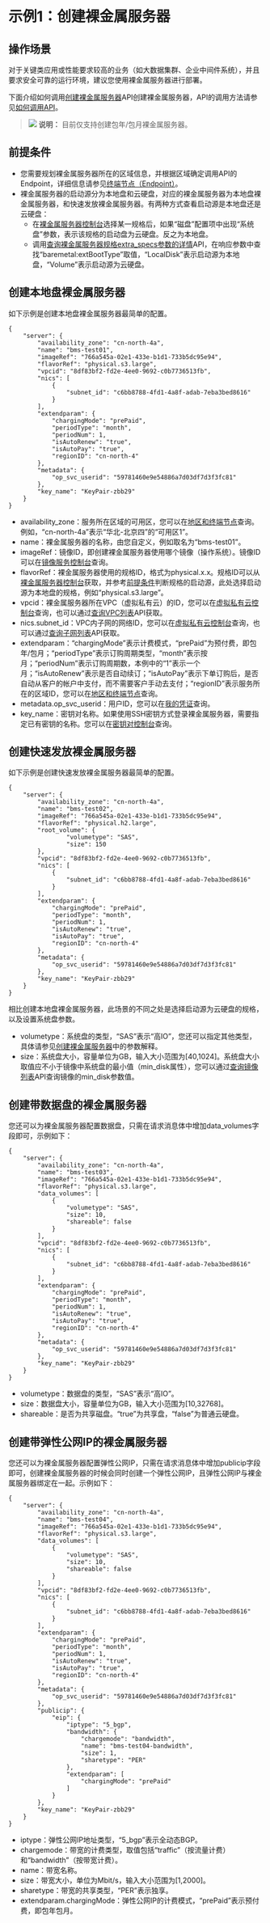 # 示例1：创建裸金属服务器<a name="ZH-CN_TOPIC_0122514011"></a>

## 操作场景<a name="section683091452915"></a>

对于关键类应用或性能要求较高的业务（如大数据集群、企业中间件系统），并且要求安全可靠的运行环境，建议您使用裸金属服务器进行部署。

下面介绍如何调用[创建裸金属服务器](创建裸金属服务器.md)API创建裸金属服务器，API的调用方法请参见[如何调用API](如何调用API.md)。

>![](public_sys-resources/icon-note.gif) **说明：** 
>目前仅支持创建包年/包月裸金属服务器。

## 前提条件<a name="section7267152813348"></a>

-   您需要规划裸金属服务器所在的区域信息，并根据区域确定调用API的Endpoint，详细信息请参见[终端节点（Endpoint）](终端节点（Endpoint）.md)。
-   裸金属服务器的启动源分为本地盘和云硬盘，对应的裸金属服务器为本地盘裸金属服务器，和快速发放裸金属服务器。有两种方式查看启动源是本地盘还是云硬盘：
    -   在[裸金属服务器控制台](https://console.huaweicloud.com/ecm/?locale=zh-cn#/bms/createBMS?quickDeploy=true)选择某一规格后，如果“磁盘”配置项中出现“系统盘”参数，表示该规格的启动盘为云硬盘。反之为本地盘。
    -   调用[查询裸金属服务器规格extra\_specs参数的详情](查询裸金属服务器规格extra_specs参数的详情（OpenStack原生）.md)API，在响应参数中查找“baremetal:extBootType”取值，“LocalDisk”表示启动源为本地盘，“Volume”表示启动源为云硬盘。


## 创建本地盘裸金属服务器<a name="section55581299912"></a>

如下示例是创建本地盘裸金属服务器最简单的配置。

```
{
    "server": {
        "availability_zone": "cn-north-4a",
        "name": "bms-test01",
        "imageRef": "766a545a-02e1-433e-b1d1-733b5dc95e94",
        "flavorRef": "physical.s3.large",
        "vpcid": "8df83bf2-fd2e-4ee0-9692-c0b7736513fb",
        "nics": [
            {
                "subnet_id": "c6bb8788-4fd1-4a8f-adab-7eba3bed8616"
            }
        ],
        "extendparam": {
            "chargingMode": "prePaid",
            "periodType": "month",
            "periodNum": 1,
            "isAutoRenew": "true",
            "isAutoPay": "true",
            "regionID": "cn-north-4"
        },
        "metadata": {
            "op_svc_userid": "59781460e9e54886a7d03df7d3f3fc81"
        },
        "key_name": "KeyPair-zbb29"
    }
}
```

-   availability\_zone：服务所在区域的可用区，您可以在[地区和终端节点](https://developer.huaweicloud.com/endpoint)查询。例如，“cn-north-4a”表示“华北-北京四”的“可用区1”。
-   name：裸金属服务器的名称，由您自定义，例如取名为“bms-test01”。
-   imageRef：镜像ID，即创建裸金属服务器使用哪个镜像（操作系统）。镜像ID可以在[镜像服务控制台](https://console.huaweicloud.com/ecm/?locale=zh-cn#/ims/manager/imageList/publicImage)查询。
-   flavorRef：裸金属服务器使用的规格ID，格式为physical.x.x。规格ID可以从[裸金属服务器控制台](https://console.huaweicloud.com/ecm/?locale=zh-cn#/bms/createBMS?quickDeploy=true)获取，并参考[前提条件](#section7267152813348)判断规格的启动源，此处选择启动源为本地盘的规格，例如“physical.s3.large”。
-   vpcid：裸金属服务器所在VPC（虚拟私有云）的ID，您可以在[虚拟私有云控制台](https://console.huaweicloud.com/vpc/?locale=zh-cn#/vpc/vpcmanager/vpcs)查询，也可以通过[查询VPC列表](https://support.huaweicloud.com/api-vpc/vpc_api01_0003.html)API获取。
-   nics.subnet\_id：VPC内子网的网络ID，您可以在[虚拟私有云控制台](https://console.huaweicloud.com/vpc/?locale=zh-cn#/vpc/vpcmanager/vpcs)查询，也可以通过[查询子网列表](https://support.huaweicloud.com/api-vpc/vpc_subnet01_0003.html)API获取。
-   extendparam：“chargingMode”表示计费模式，“prePaid”为预付费，即包年/包月；“periodType”表示订购周期类型，“month”表示按月；“periodNum”表示订购周期数，本例中的“1”表示一个月；“isAutoRenew”表示是否自动续订；“isAutoPay”表示下单订购后，是否自动从客户的帐户中支付，而不需要客户手动去支付；“regionID”表示服务所在的区域ID，您可以在[地区和终端节点](https://developer.huaweicloud.com/endpoint)查询。
-   metadata.op\_svc\_userid：用户ID，您可以在[我的凭证](https://console.huaweicloud.com/iam/?locale=zh-cn#/myCredential)查询。
-   key\_name：密钥对名称。如果使用SSH密钥方式登录裸金属服务器，需要指定已有密钥的名称。您可以在[密钥对控制台](https://console.huaweicloud.com/ecm/?locale=zh-cn#/keypairs/manager/keypairsList)查询。

## 创建快速发放裸金属服务器<a name="section75229341914"></a>

如下示例是创建快速发放裸金属服务器最简单的配置。

```
{
    "server": {
        "availability_zone": "cn-north-4a",
        "name": "bms-test02",
        "imageRef": "766a545a-02e1-433e-b1d1-733b5dc95e94",
        "flavorRef": "physical.h2.large",
        "root_volume": {
                "volumetype": "SAS",
                "size": 150
        },
        "vpcid": "8df83bf2-fd2e-4ee0-9692-c0b7736513fb",
        "nics": [
            {
                "subnet_id": "c6bb8788-4fd1-4a8f-adab-7eba3bed8616"
            }
        ],
        "extendparam": {
            "chargingMode": "prePaid",
            "periodType": "month",
            "periodNum": 1,
            "isAutoRenew": "true",
            "isAutoPay": "true",
            "regionID": "cn-north-4"
        },
        "metadata": {
            "op_svc_userid": "59781460e9e54886a7d03df7d3f3fc81"
        },
        "key_name": "KeyPair-zbb29"
    }
}
```

相比创建本地盘裸金属服务器，此场景的不同之处是选择启动源为云硬盘的规格，以及设置系统盘参数。

-   volumetype：系统盘的类型，“SAS”表示“高IO”，您还可以指定其他类型，具体请参见[创建裸金属服务器](创建裸金属服务器.md)中的参数解释。
-   size：系统盘大小，容量单位为GB，输入大小范围为\[40,1024\]。系统盘大小取值应不小于镜像中系统盘的最小值（min\_disk属性），您可以通过[查询镜像列表](https://support.huaweicloud.com/api-ims/ims_03_0602.html)API查询镜像的min\_disk参数值。

## 创建带数据盘的裸金属服务器<a name="section175102321106"></a>

您还可以为裸金属服务器配置数据盘，只需在请求消息体中增加data\_volumes字段即可，示例如下：

```
{
    "server": {
        "availability_zone": "cn-north-4a",
        "name": "bms-test03",
        "imageRef": "766a545a-02e1-433e-b1d1-733b5dc95e94",
        "flavorRef": "physical.s3.large",
        "data_volumes": [
            {
                "volumetype": "SAS",
                "size": 10,
                "shareable": false
            }
        ],
        "vpcid": "8df83bf2-fd2e-4ee0-9692-c0b7736513fb",
        "nics": [
            {
                "subnet_id": "c6bb8788-4fd1-4a8f-adab-7eba3bed8616"
            }
        ],
        "extendparam": {
            "chargingMode": "prePaid",
            "periodType": "month",
            "periodNum": 1,
            "isAutoRenew": "true",
            "isAutoPay": "true",
            "regionID": "cn-north-4"
        },
        "metadata": {
            "op_svc_userid": "59781460e9e54886a7d03df7d3f3fc81"
        },
        "key_name": "KeyPair-zbb29"
    }
}
```

-   volumetype：数据盘的类型，“SAS”表示“高IO”。
-   size：数据盘大小，容量单位为GB，输入大小范围为\[10,32768\]。
-   shareable：是否为共享磁盘。“true”为共享盘，“false”为普通云硬盘。

## 创建带弹性公网IP的裸金属服务器<a name="section93579817111"></a>

您还可以为裸金属服务器配置弹性公网IP，只需在请求消息体中增加publicip字段即可，创建裸金属服务器的时候会同时创建一个弹性公网IP，且弹性公网IP与裸金属服务器绑定在一起。示例如下：

```
{
    "server": {
        "availability_zone": "cn-north-4a",
        "name": "bms-test04",
        "imageRef": "766a545a-02e1-433e-b1d1-733b5dc95e94",
        "flavorRef": "physical.s3.large",
        "data_volumes": [
            {
                "volumetype": "SAS",
                "size": 10,
                "shareable": false
            }
        ],
        "vpcid": "8df83bf2-fd2e-4ee0-9692-c0b7736513fb",
        "nics": [
            {
                "subnet_id": "c6bb8788-4fd1-4a8f-adab-7eba3bed8616"
            }
        ],
        "extendparam": {
            "chargingMode": "prePaid",
            "periodType": "month",
            "periodNum": 1,
            "isAutoRenew": "true",
            "isAutoPay": "true",
            "regionID": "cn-north-4"
        },
        "metadata": {
            "op_svc_userid": "59781460e9e54886a7d03df7d3f3fc81"
        },
        "publicip": {
            "eip": {
                "iptype": "5_bgp",
                "bandwidth": {
                    "chargemode": "bandwidth",
                    "name": "bms-test04-bandwidth",
                    "size": 1,
                    "sharetype": "PER"
                },
                "extendparam": [
                    "chargingMode": "prePaid"
                ]
            }
        },
        "key_name": "KeyPair-zbb29"
    }
}
```

-   iptype：弹性公网IP地址类型，“5\_bgp”表示全动态BGP。
-   chargemode：带宽的计费类型，取值包括“traffic”（按流量计费）和“bandwidth”（按带宽计费）。
-   name：带宽名称。
-   size：带宽大小，单位为Mbit/s，输入大小范围为\[1,2000\]。
-   sharetype：带宽的共享类型，“PER”表示独享。
-   extendparam.chargingMode：弹性公网IP的计费模式，“prePaid”表示预付费，即包年包月。

